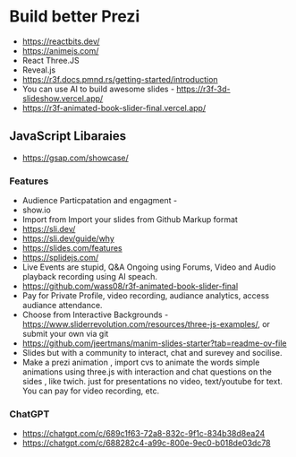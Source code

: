 # Build better Prezi

- https://reactbits.dev/
- https://animejs.com/
- React Three.JS
- Reveal.js
- https://r3f.docs.pmnd.rs/getting-started/introduction
- You can use AI to build awesome slides - https://r3f-3d-slideshow.vercel.app/
- https://r3f-animated-book-slider-final.vercel.app/

## JavaScript Libaraies 

- https://gsap.com/showcase/


### Features
- Audience Particpatation and engagment -
- show.io
- Import from Import your slides from Github Markup format
- https://sli.dev/
- https://sli.dev/guide/why
- https://slides.com/features
- https://splidejs.com/
- Live Events are stupid, Q&A Ongoing using Forums, Video and Audio playback recording using AI speach.
- https://github.com/wass08/r3f-animated-book-slider-final
- Pay for Private Profile, video recording, audiance analytics, access audiance attendance.
- Choose from Interactive Backgrounds - https://www.sliderrevolution.com/resources/three-js-examples/, or submit your own via git
- https://github.com/jeertmans/manim-slides-starter?tab=readme-ov-file
- Slides but with a community to interact, chat and surevey and socilise.
- Make a prezi animation , import cvs to animate the words simple animations using three.js with interaction and chat questions on the sides , like twich. just for presentations no video, text/youtube for text. You can pay for video recording, etc. 

### ChatGPT

- https://chatgpt.com/c/689c1f63-72a8-832c-9f1c-834b38d8ea24
-  https://chatgpt.com/c/688282c4-a99c-800e-9ec0-b018de03dc78
